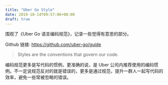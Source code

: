 ```yaml
---
title: "Uber Go Style"
date: 2019-10-14T09:57:06+08:00
draft: true
---
```


围观了《Uber Go 语言编码规范》，记录一些觉得有意思的部分。

Github 链接: https://github.com/uber-go/guide

<!--more-->

> Styles are the conventions that govern our code.

编码规范更多是写代码的惯例，更准确的说，是 Uber 公司内推荐使用的编码惯例。不一定说规范反对的就是错误的，更多是通过规范，提升一群人一起写代码的效率，避免一些常被忽略的错误。

